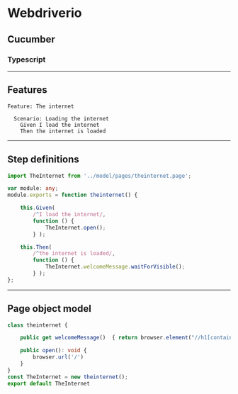 # Webdriverio
## Cucumber
### Typescript

---
## Features
```gherkin
Feature: The internet

  Scenario: Loading the internet
    Given I load the internet
    Then the internet is loaded
```

---

## Step definitions
```typescript
import TheInternet from '../model/pages/theinternet.page';

var module: any;
module.exports = function theinternet() {

    this.Given(
        /^I load the internet/,
        function () {
            TheInternet.open();
        } );

    this.Then(
        /^the internet is loaded/,
        function () {
            TheInternet.welcomeMessage.waitForVisible();
        } );
};
```
---

## Page object model
```typescript
class theinternet {

    public get welcomeMessage()  { return browser.element("//h1[contains(.,'Welcome to the Internet')]") }

    public open(): void {
        browser.url('/')
    }
}
const TheInternet = new theinternet();
export default TheInternet
```